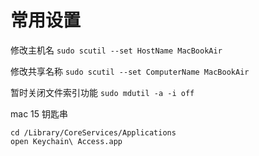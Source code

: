# 常用设置

修改主机名
`sudo scutil --set HostName MacBookAir`

修改共享名称
`sudo scutil --set ComputerName MacBookAir`


暂时关闭文件索引功能
`sudo mdutil -a -i off`


mac 15 钥匙串
```
cd /Library/CoreServices/Applications
open Keychain\ Access.app

```